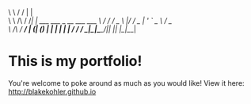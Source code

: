 \ \        / / | |                         
  \ \  /\  / /__| | ___ ___  _ __ ___   ___ 
   \ \/  \/ / _ \ |/ __/ _ \| '_ ` _ \ / _ \
    \  /\  /  __/ | (_| (_) | | | | | |  __/
     \/  \/ \___|_|\___\___/|_| |_| |_|\___|
                                            
                                                                      

# This is my portfolio! 
You're welcome to poke around as much as you would like!
View it here: http://blakekohler.github.io
